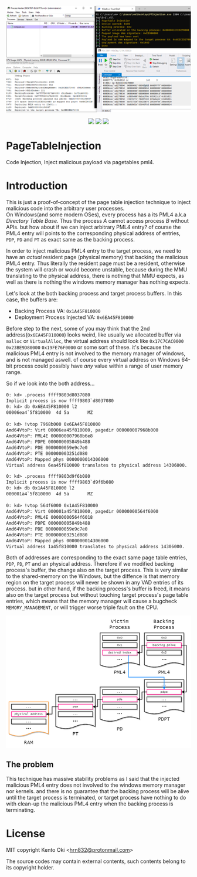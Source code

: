 <p align="center">
<img src="image.png">
</p>

<p align="center">
<img src="https://img.shields.io/github/workflow/status/kkent030315/PageTableInjection/MSBuild?style=for-the-badge">
<img src="https://img.shields.io/badge/platform-win--64-00a2ed?style=for-the-badge">
<img src="https://img.shields.io/github/license/kkent030315/PageTableInjection?style=for-the-badge">
</p>

# PageTableInjection

Code Injection, Inject malicious payload via pagetables pml4.

# Introduction

This is just a proof-of-concept of the page table injection technique to inject malicious code into the arbitrary user processes.  
On Windows(and some modern OSes), every process has a its PML4 a.k.a *Directory Table Base*. Thus the process *A* cannot access process *B* without APIs. but how about if we can inject arbitrary PML4 entry? of course the PML4 entry will points to the corresponding physical address of entries, `PDP`, `PD` and `PT` as exact same as the backing process.  

In order to inject malicious PML4 entry to the target process, we need to have an *actual* resident page (physical memory) that backing the malicious PML4 entry. Thus literally the resident page must be a resident, otherwise the system will crash or would become unstable, because during the MMU translating to the physical address, there is nothing that MMU expects, as well as there is nothing the windows memory manager has nothing expects.

Let's look at the both backing process and target process buffers. In this case, the buffers are:

- Backing Process VA: `0x1A45F810000`
- Deployment Process Injected VA: `0x6EA45F810000`

Before step to the next, some of you may think that the 2nd address(`0x6EA45F810000`) looks weird, like usually we allocated buffer via `malloc` or `VirtualAlloc`, the virtual address should look like `0x17C7CAC0000` `0x23BE9D80000` `0x19FE76F0000` or some sort of these. it's because the malicious PML4 entry is not involved to the memory manager of windows, and is not managed aswell. of course every virtual address on Windows 64-bit process could possibly have *any* value within a range of user memory range.

So if we look into the both address...

```
0: kd> .process ffff9803d8037080
Implicit process is now ffff9803`d8037080
0: kd> db 0x6EA45F810000 l2
00006ea4`5f810000  4d 5a       MZ

0: kd> !vtop 7968b000 0x6EA45F810000
Amd64VtoP: Virt 00006ea45f810000, pagedir 000000007968b000
Amd64VtoP: PML4E 000000007968b6e8
Amd64VtoP: PDPE 000000005849b488
Amd64VtoP: PDE 0000000059e9c7e0
Amd64VtoP: PTE 000000003251d080
Amd64VtoP: Mapped phys 0000000014306000
Virtual address 6ea45f810000 translates to physical address 14306000.
```

```
0: kd> .process ffff9803d9f6b080
Implicit process is now ffff9803`d9f6b080
0: kd> db 0x1A45F810000 l2
000001a4`5f810000  4d 5a       MZ

0: kd> !vtop 564f6000 0x1A45F810000
Amd64VtoP: Virt 000001a45f810000, pagedir 00000000564f6000
Amd64VtoP: PML4E 00000000564f6018
Amd64VtoP: PDPE 000000005849b488
Amd64VtoP: PDE 0000000059e9c7e0
Amd64VtoP: PTE 000000003251d080
Amd64VtoP: Mapped phys 0000000014306000
Virtual address 1a45f810000 translates to physical address 14306000.
```

Both of addresses are corresponding to the exact same page table entries, `PDP`, `PD`, `PT` and an physical address. Therefore if we modified backing process's buffer, the change also on the target process. This is very similar to the shared-memory on the Windows, but the diffence is that memory region on the target process will never be shown in any VAD entries of its process. but in other hand, if the backing process's buffer is freed, it means also on the target process but without touching target process's page table entries, which means that the memory manager will cause a bugcheck `MEMORY_MANAGEMENT`, or will trigger worse triple fault on the CPU.

<p align="center">
<img src="diagram.png">
</p>

## The problem

This technique has massive stability problems as I said that the injected malicious PML4 entry does not involved to the windows memory manager nor kernels. and there is no guarantee that the backing process will be alive until the target process is terminated, or target process have nothing to do with clean-up the malicious PML4 entry when the backing process is terminating.

# License

MIT copyright Kento Oki \<hrn832@protonmail.com\>

The source codes may contain external contents, such contents belong to its copyright holder.